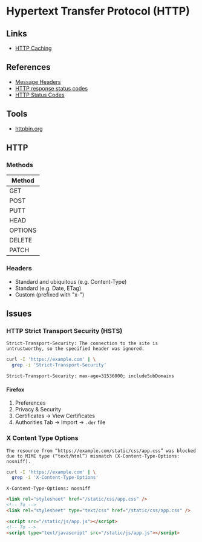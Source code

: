 # Hypertext Transfer Protocol (HTTP)

<!--
https://geekflare.com/http-header-implementation/
-->

## Links

- [HTTP Caching](https://roadmap.sh/guides/http-caching)

## References

- [Message Headers](https://www.iana.org/assignments/message-headers/message-headers.xhtml)
- [HTTP response status codes](https://developer.mozilla.org/en-US/docs/Web/HTTP/Status)
- [HTTP Status Codes](https://httpstatuses.com/)

## Tools

- [httpbin.org](https://httpbin.org/)

## HTTP

### Methods

| Method  |
| ------- |
| GET     |
| POST    |
| PUTT    |
| HEAD    |
| OPTIONS |
| DELETE  |
| PATCH   |

### Headers

- Standard and ubiquitous (e.g. Content-Type)
- Standard (e.g. Date, ETag)
- Custom (prefixed with "x-")

## Issues

<!-- ###

X-Frame-Options: SAMEORIGIN -->

<!-- ###

X-XSS-Protection: 1; mode=block -->

### HTTP Strict Transport Security (HSTS)

```log
Strict-Transport-Security: The connection to the site is untrustworthy, so the specified header was ignored.
```

```sh
curl -I 'https://example.com' | \
  grep -i 'Strict-Transport-Security'
```

```http
Strict-Transport-Security: max-age=31536000; includeSubDomains
```

#### Firefox

1. Preferences
2. Privacy & Security
3. Certificates -> View Certificates
4. Authorities Tab -> Import -> `.der` file

### X Content Type Options

```log
The resource from “https://example.com/static/css/app.css” was blocked due to MIME type (“text/html”) mismatch (X-Content-Type-Options: nosniff).
```

```sh
curl -I 'https://example.com' | \
  grep -i 'X-Content-Type-Options'
```

```http
X-Content-Type-Options: nosniff
```

```html
<link rel="stylesheet" href="/static/css/app.css" />
<!-- To -->
<link rel="stylesheet" type="text/css" href="/static/css/app.css" />

<script src="/static/js/app.js"></script>
<!-- To -->
<script type="text/javascript" src="/static/js/app.js"></script>
```

<!--
Django issue with uWSGI
-->
